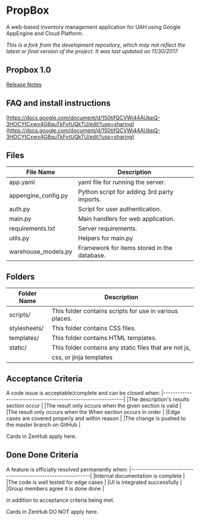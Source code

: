 # PropBox
A web-based inventory management application for UAH using Google AppEngine and Cloud Platform.

*This is a fork from the development repository, which may not reflect the latest or final version of the project. It was last updated on 11/30/2017.*

## Propbox 1.0
[Release Notes](Propbox_1.0_Release_Notes.pdf)

## FAQ and install instructions
[https://docs.google.com/document/d/150tjfQCVWj44AUbpQ-3HOCYtCxwx4G8quTkFvtUQkTU/edit?usp=sharing](https://docs.google.com/document/d/150tjfQCVWj44AUbpQ-3HOCYtCxwx4G8quTkFvtUQkTU/edit?usp=sharing)

## Files

| File Name           | Description                                   |
|---------------------|-----------------------------------------------|
| app.yaml            | yaml file for running the server.             |
| appengine_config.py | Python script for adding 3rd party imports.   |
| auth.py             | Script for user authentication.               |
| main.py             | Main handlers for web application.            |
| requirements.txt    | Server requirements.                          |
| utils.py 			  | Helpers for main.py 						  |
| warehouse_models.py | Framework for items stored in the database.   |

## Folders

| Folder Name    | Description                                             |
|----------------|---------------------------------------------------------|
| scripts/       | This folder contains scripts for use in various places. |
| stylesheets/   | This folder contains CSS files.                         |
| templates/     | This folder contains HTML templates.                    |
| static/        | This folder contains any static files that are not js,  |
|                | css, or jinja templates                                 |

## Acceptance Criteria
A code issue is acceptable/complete and can be closed when:
 |-------------------------------------------------------------|
 |The description's results section occur                      |
 |The result only occurs when the given section is valid       |
 |The result only occurs when the When section occurs in order |
 |Edge cases are covered properly and within reason            |
 |The change is pushed to the master branch on GitHub          |

Cards in ZenHub apply here.

## Done Done Criteria
A feature is officially resolved permanently when:
 |-------------------------------------------------------------|
 |Internal documentation is complete                           |
 |The code is well tested for edge cases                       |
 |UI is integrated successfully                                |
 |Group members agree it is done done                          |
 
 in addition to acceptance criteria being met.
 
 Cards in ZenHub DO NOT apply here.
